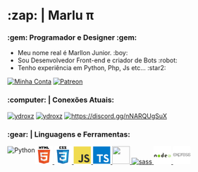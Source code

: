 <p align="center">
<br><h1 align="left">:zap: <b>|</b> Marlu π</h1>
<h3 align="left">:gem: Programador e Designer :gem:</h3>
<ul>
    <li>Meu nome real é Marllon Junior. :boy:</li>
    <li>Sou Desenvolvedor Front-end e criador de Bots :robot:</li>
    <li>Tenho experiência em Python, Php, Js etc... :star2:</li>
</ul>
<a href="https://discord.com/users/334028550145572864"><img src="https://img.shields.io/badge/-@Marlu.π_%236190-4169E1?style=flat&labelColor=7289da&logo=discord&logoColor=white" alt="Minha Conta" /></a>
<a href="https://www.patreon.com/marluexe"><img src="https://img.shields.io/badge/Donate-Patreon-F96854.svg" alt="Patreon" /></a>  


<h3 align="left">:computer: <b>|</b> Conexões Atuais:</h3>
<p align="left">
<a href="https://twitter.com/marlu.exe" target="blank"><img align="center" src="https://cdn.jsdelivr.net/npm/simple-icons@3.0.1/icons/twitter.svg" alt="ydroxz" height="30" width="40" /></a>
<a href="https://instagram.com/marlu.exe" target="blank"><img align="center" src="https://cdn.jsdelivr.net/npm/simple-icons@3.0.1/icons/instagram.svg" alt="ydroxz" height="30" width="40" /></a>
<a href="https://discord.gg/nNARQUgSuX" target="blank"><img align="center" src="https://cdn.jsdelivr.net/npm/simple-icons@3.0.1/icons/discord.svg" alt="https://discord.gg/nNARQUgSuX" height="30" width="40" /></a>
</p>
</p>


<h3 align="left">:gear: <b>|</b> Linguagens e Ferramentas:</h3>
<a href="https://python.org/" target="_blank"> <img src="https://img.icons8.com/color/48/000000/python--v1.png" alt="Python"
<p align="left"> <a href="https://www.w3.org/html/" target="_blank"> <img src="https://raw.githubusercontent.com/devicons/devicon/master/icons/html5/html5-original-wordmark.svg" alt="html5" width="40" height="40"/> </a><a href="https://www.w3schools.com/css/" target="_blank"> <img src="https://raw.githubusercontent.com/devicons/devicon/master/icons/css3/css3-original-wordmark.svg" alt="css3" width="40" height="40"/> </a> <a href="https://developer.mozilla.org/en-US/docs/Web/JavaScript" target="_blank"> <img src="https://raw.githubusercontent.com/devicons/devicon/master/icons/javascript/javascript-original.svg" alt="javascript" width="40" height="40"/> </a><a href="https://www.typescriptlang.org/" target="_blank"> <img src="https://raw.githubusercontent.com/devicons/devicon/master/icons/typescript/typescript-original.svg" alt="typescript" width="40" height="40"/> </a> <a href="https://git-scm.com/" target="_blank"> <img src="https://www.vectorlogo.zone/logos/git-scm/git-scm-icon.svg" width="40" height="40"/> </a> <a href="https://sass-lang.com/" target="_blank"> <img src="https://cdn.iconscout.com/icon/free/png-512/sass-226054.png" alt="sass" width="40" height="40"/> </a> <a href="https://nodejs.org" target="_blank"> <img src="https://raw.githubusercontent.com/devicons/devicon/master/icons/nodejs/nodejs-original-wordmark.svg" alt="nodejs" width="40" height="40"/> </a> <a href="https://expressjs.com" target="_blank"> <img src="https://raw.githubusercontent.com/devicons/devicon/master/icons/express/express-original-wordmark.svg" alt="express" width="40" height="40"/> </a>

